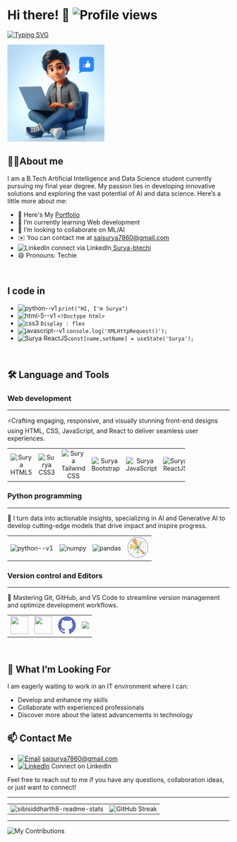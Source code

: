 # Hi there! 👋 ![Profile views](https://komarev.com/ghpvc/?username=saisurya7860&color=1f6feb&style=flat-square)


[![Typing SVG](https://readme-typing-svg.herokuapp.com?color=%2336BCF7&lines=This+is+Surya)](https://git.io/typing-svg) 



 
<img  width="220" src="assests/Designer (2).png" >




## 👩‍💻About me 

I am a B.Tech Artificial Intelligence and Data Science student currently pursuing my final year degree. My passion lies in developing innovative solutions and exploring the vast potential of AI and data science. Here’s a little more about me:

- 🔭 Here's My [Portfolio](https://saisurya7860.github.io/Surya-s-Portfolio/)
- 🌱 I’m currently learning Web development
- 👯 I’m looking to collaborate on ML/AI    
- ✉️ You can contact me at saisurya7860@gmail.com
- <img src="https://upload.wikimedia.org/wikipedia/commons/c/ca/LinkedIn_logo_initials.png" alt="LinkedIn" style="width:16px; height:16px;">  connect via LinkedIn[ Surya-btechi](https://www.linkedin.com/in/surya-btechi/)
- 😄 Pronouns: Techie

<br>

## I code in 

- <img width="30" height="30" src="https://img.icons8.com/color/48/python--v1.png" alt="python--v1"/> `print("HI, I'm Surya")` 
- <img width="30" height="30" src="https://img.icons8.com/color/48/html-5--v1.png" alt="html-5--v1"/> `<!Doctype html>`
- <img width="30" height="30" src="https://img.icons8.com/fluency/48/css3.png" alt="css3"/> `Display : flex `
- <img width="30" height="30" src="https://img.icons8.com/color/48/javascript--v1.png" alt="javascript--v1"/> `console.log('XMLHttpRequest()');`
- <img src="https://img.icons8.com/?size=100&id=asWSSTBrDlTW&format=png&color=000000" title="ReactJS" alt="Surya ReactJS" height="40" width="40"/>`const[name,setName] = useState('Surya');`

<br>

## 🛠 Language and Tools

### Web development
---
⚡Crafting engaging, responsive, and visually stunning front-end designs using HTML, CSS, JavaScript, and React to deliver seamless user experiences.
<table style="width: 80%; table-layout: fixed;">
    <tr align="center"> 
       <td><img width="40" height="40" src="https://img.icons8.com/color/48/html-5--v1.png" title="HTML5" alt="Surya HTML5"/></td>
        <td><img width="40" height="40" src="https://img.icons8.com/fluency/48/css3.png" title="CSS3" alt="Surya CSS3"/></td>
        <td><img src="https://img.icons8.com/?size=100&id=CIAZz2CYc6Kc&format=png&color=000000" title="Tailwind CSS" alt="Surya Tailwind CSS" height="40" width="40"/></td>
        <td><img height="40" width="40" src="https://img.icons8.com/color/48/000000/bootstrap.png" title="Bootstrap" alt="Surya Bootstrap"/></td>
        <td><img width="40" height="40" src="https://img.icons8.com/color/48/javascript--v1.png" title="JavaScript" alt="Surya JavaScript"/></td>
        <td><img src="https://img.icons8.com/?size=100&id=asWSSTBrDlTW&format=png&color=000000" title="ReactJS" alt="Surya ReactJS" height="40" width="40"/></td>
    </tr>
</table>




### Python programming
---
🧠 I turn data into actionable insights, specializing in AI and Generative AI to develop cutting-edge models that drive impact and inspire progress.


<table style="width: 80%; table-layout: fixed;">
    <tr align="center"> 
        <td><img width="40" height="40" src="https://img.icons8.com/color/48/python--v1.png" alt="python--v1"/> </td>
        <td><img width="40" height="40" src="https://img.icons8.com/color/48/numpy.png" alt="numpy"/></td>
        <td>
        <img width="48" height="48" src="https://img.icons8.com/color/48/pandas.png" alt="pandas"/></td>
        <td><img width="48" height="48" src="assests/Matplotlib.png" alt="pandas"/></td>
    </tr>
</table>



###  Version control and Editors
---
🔧 Mastering Git, GitHub, and VS Code to streamline version management and optimize development workflows.

<table style="width: 80%; table-layout: fixed;">
    <tr align="center"> 
        <td><img height="40" width="40" src="https://img.icons8.com/color/48/000000/visual-studio-code-2019.png"/>  </td>
        <td><img height="40" width="40" src="https://img.icons8.com/color/50/000000/git.png"/></td>
        <td><img width="40" height="40" src="assests/github.png" alt="github"/></td>
        <td><img height="40" src="https://img.shields.io/badge/Netlify-00C7B7?style=for-the-badge&logo=netlify&logoColor=white"/></td>
    </tr>
</table>



<br>

## 🌟 What I’m Looking For

I am eagerly waiting to work in an IT environment where I can:
- Develop and enhance my skills
- Collaborate with experienced professionals
- Discover more about the latest advancements in technology

## 📫 Contact Me

- <a href="mailto:saisurya7860@gmail.com"><img src="https://img.icons8.com/ios-filled/25/1f6feb/email-open.png" alt="Email"></a> saisurya7860@gmail.com  
- <a href="https://www.linkedin.com/in/surya-btechi/"><img src="https://img.icons8.com/color/30/linkedin.png" alt="LinkedIn"></a> Connect on LinkedIn


Feel free to reach out to me if you have any questions, collaboration ideas, or just want to connect!

---


<table>
  <tr>
    <td style="border: none;">
       <img src="https://github-readme-stats.vercel.app/api?username=saisurya7860&show_icons=true&theme=github_dark" alt="sibisiddharth8-readme-stats" />
    </td>
    <td style="border: none;">
        <img src="https://github-readme-streak-stats.herokuapp.com?user=saisurya7860&theme=github-dark-blue" alt="GitHub Streak" />
    </td>
  </tr>
</table >

---

![My Contributions](https://github-readme-activity-graph.vercel.app/graph?username=saisurya7860&bg_color=0d1117&color=58a6ff&line=1f6feb&point=ffffff&area=true&hide_border=false)











